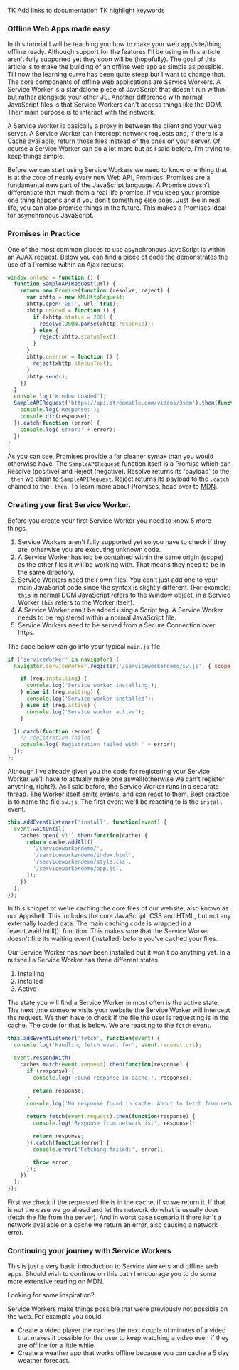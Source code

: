 TK Add links to documentation
TK highlight keywords
### Offline Web Apps made easy 

In this tutorial I will be teaching you how to make your web app/site/thing offline ready. 
Although support for the features I'll be using in this article aren't fully supported yet they soon will be 
(hopefully).
The goal of this article is to make the building of an offline web app as simple as possible. Till now the learning curve has been quite steep but I want to change that. 
The core components of offline web applications are Service Workers. A Service Worker is a standalone piece of JavaScript that doesn't run within but rather alongside your other JS.
Another difference with normal JavaScript files is that Service Workers can't access things like the DOM. Their main purpose is to interact with the network.

A Service Worker is basically a proxy in between the client and 
your web server. A Service Worker can intercept network requests and, if there is a Cache available, return those files instead of the ones on your server. Of course a Service Worker can do
 a lot more but as I said before, I'm trying to keep things simple. 

Before we can start using Service Workers we need to know one thing that is at the core of nearly every new  Web API, Promises. 
Promises are a fundamental new part of the JavaScript language. A Promise doesn't differentiate that much from a real life promise. 
If you keep your promise one thing happens and if you don't something else does. Just like in real life, you can also promise things in the future. This makes a
Promises ideal for asynchronous JavaScript. 

### Promises in Practice

One of the most common places to use asynchronous JavaScript is within an AJAX request. Below you can find a piece of code the demonstrates the use of a 
Promise within an Ajax request.
```javascript
window.onload = function () {
  function SampleAPIRequest(url) {
    return new Promise(function (resolve, reject) {
      var xhttp = new XMLHttpRequest;
      xhttp.open('GET', url, true);
      xhttp.onload = function () {
        if (xhttp.status = 200) {
          resolve(JSON.parse(xhttp.response));
        } else {
          reject(xhttp.statusText);
        }
      }
      xhttp.onerror = function () {
        reject(xhttp.statusText);
      }
      xhttp.send();
    })
  }
  console.log('Window Loaded');
  SampleAPIRequest('https://api.streamable.com/videos/3sdm').then(function (response) {
    console.log('Response:');
    console.dir(response);
  }).catch(function (error) {
    console.log('Error:' + error);
  })
}
```
As you can see, Promises provide a far cleaner syntax than you would otherwise have. The `SampleAPIRequest` function itself is a Promise which can Resolve (positive) and Reject (negative).
Resolve returns its 'payload' to the `.then` we chain to `SampleAPIRequest`. Reject returns its payload to the `.catch` chained to the `.then`. To learn more about Promises, head over
 to [MDN](https://developer.mozilla.org/nl/docs/Web/JavaScript/Reference/Global_Objects/Promise). 
 
### Creating your first Service Worker. 

Before you create your first Service Worker you need to know 5 more things. 

1. Service Workers aren't fully supported yet so you have to check if they are, otherwise you are executing unknown code.
2. A Service Worker has too be contained within the same origin (scope) as the other files it will be working with. That means they need to be in the same directory. 
3. Service Workers need their own files. You can't just add one to your main JavaScript code since the syntax is slightly different. (For example: `this` in normal DOM JavaScript refers to the Window object, in a Service Worker `this` refers to the Worker itself).
4. A Service Worker can't be added using a Script tag. A Service Worker needs to be registered within a normal JavaScript file.  
5. Service Workers need to be served from a Secure Connection over https. 

The code below can go into your typical `main.js` file. 
```javascript
if ('serviceWorker' in navigator) {
  navigator.serviceWorker.register('/serviceworkerdemo/sw.js', { scope: '/serviceworkerdemo/' }).then(function (reg) {

    if (reg.installing) {
      console.log('Service worker installing');
    } else if (reg.waiting) {
      console.log('Service worker installed');
    } else if (reg.active) {
      console.log('Service worker active');
    }

  }).catch(function (error) {
    // registration failed
    console.log('Registration failed with ' + error);
  });
};
```

Although I've already given you the code for registering your Service Worker we'll have to actually make one aswell(otherwise we can't register anything, right?).
As I said before, the Service Worker runs in a separate thread. The Worker itself emits events, and can react to them. Best practice is to name the file `sw.js`. 
The first event we'll be reacting to is the `install` event. 
```javascript
this.addEventListener('install', function(event) {
  event.waitUntil(
    caches.open('v1').then(function(cache) {
      return cache.addAll([
        '/serviceworkerdemo/',
        '/serviceworkerdemo/index.html',
        '/serviceworkerdemo/style.css',
        '/serviceworkerdemo/app.js',
      ]);
    })
  );
});
```
In this snippet of we're caching the core files of our website, also known as our Appshell. This includes the core JavaScript, CSS and HTML, but not any externally loaded data. 
The main caching code is wrapped in a `event.waitUntill()' function. This makes sure that the Service Worker doesn't fire its waiting event (installed) before you've cached your files.

Our Service Worker has now been installed but it won't do anything yet. In a nutshell a Service Worker has three different states. 
1. Installing
2. Installed 
3. Active

The state you will find a Service Worker in most often is the active state. The next time someone visits your website the Service Worker will intercept the request. We then have to 
check if the file the user is requesting is in the cache. The code for that is below. We are reacting to the `fetch` event. 

```javascript
this.addEventListener('fetch', function(event) {
  console.log('Handling fetch event for', event.request.url);

  event.respondWith(
    caches.match(event.request).then(function(response) {
      if (response) {
        console.log('Found response in cache:', response);

        return response;
      }
      console.log('No response found in cache. About to fetch from network...');

      return fetch(event.request).then(function(response) {
        console.log('Response from network is:', response);

        return response;
      }).catch(function(error) {
        console.error('Fetching failed:', error);

        throw error;
      });
    })
  );
});
```

First we check if the requested file is in the cache, if so we return it. If that is not the case we go ahead and let the network do what is usually does (fetch the file from the server).
And in worst case scenario if there isn't a network available or a cache we return an error, also causing a network error. 

### Continuing your journey with Service Workers

This is just a very basic introduction to Service Workers and offline web apps. Should wish to continue on this path I encourage you to do some more extensive reading on MDN.

Looking for some inspiration?

Service Workers make things possible that were previously not possible on the web. For example you could: 

- Create a video player the caches the next couple of minutes of a video that makes it possible for the user to keep watching a video even if they are offline for a little while. 
- Create a weather app that works offline because you can cache a 5 day weather forecast. 